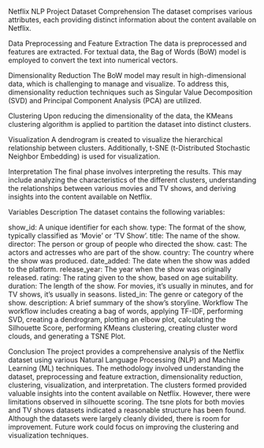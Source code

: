 Netflix NLP Project
Dataset Comprehension
The dataset comprises various attributes, each providing distinct information about the content available on Netflix.

Data Preprocessing and Feature Extraction
The data is preprocessed and features are extracted. For textual data, the Bag of Words (BoW) model is employed to convert the text into numerical vectors.

Dimensionality Reduction
The BoW model may result in high-dimensional data, which is challenging to manage and visualize. To address this, dimensionality reduction techniques such as Singular Value Decomposition (SVD) and Principal Component Analysis (PCA) are utilized.

Clustering
Upon reducing the dimensionality of the data, the KMeans clustering algorithm is applied to partition the dataset into distinct clusters.

Visualization
A dendrogram is created to visualize the hierarchical relationship between clusters. Additionally, t-SNE (t-Distributed Stochastic Neighbor Embedding) is used for visualization.

Interpretation
The final phase involves interpreting the results. This may include analyzing the characteristics of the different clusters, understanding the relationships between various movies and TV shows, and deriving insights into the content available on Netflix.

Variables Description
The dataset contains the following variables:

show_id: A unique identifier for each show.
type: The format of the show, typically classified as ‘Movie’ or ‘TV Show’.
title: The name of the show.
director: The person or group of people who directed the show.
cast: The actors and actresses who are part of the show.
country: The country where the show was produced.
date_added: The date when the show was added to the platform.
release_year: The year when the show was originally released.
rating: The rating given to the show, based on age suitability.
duration: The length of the show. For movies, it’s usually in minutes, and for TV shows, it’s usually in seasons.
listed_in: The genre or category of the show.
description: A brief summary of the show’s storyline.
Workflow
The workflow includes creating a bag of words, applying TF-IDF, performing SVD, creating a dendrogram, plotting an elbow plot, calculating the Silhouette Score, performing KMeans clustering, creating cluster word clouds, and generating a TSNE Plot.

Conclusion
The project provides a comprehensive analysis of the Netflix dataset using various Natural Language Processing (NLP) and Machine Learning (ML) techniques. The methodology involved understanding the dataset, preprocessing and feature extraction, dimensionality reduction, clustering, visualization, and interpretation. The clusters formed provided valuable insights into the content available on Netflix. However, there were limitations observed in silhouette scoring. The tsne plots for both movies and TV shows datasets indicated a reasonable structure has been found. Although the datasets were largely cleanly divided, there is room for improvement. Future work could focus on improving the clustering and visualization techniques.
